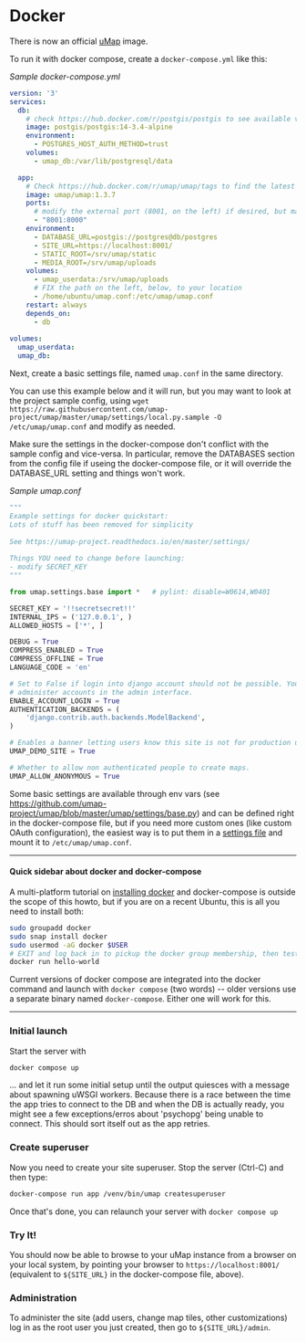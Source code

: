 # Docker

There is now an official [uMap](https://hub.docker.com/r/umap/umap) image.

To run it with docker compose, create a `docker-compose.yml` like this:

_Sample docker-compose.yml_ 
```yaml
version: '3'
services:
  db:
    # check https://hub.docker.com/r/postgis/postgis to see available versions
    image: postgis/postgis:14-3.4-alpine
    environment:
      - POSTGRES_HOST_AUTH_METHOD=trust
    volumes:
      - umap_db:/var/lib/postgresql/data

  app:
    # Check https://hub.docker.com/r/umap/umap/tags to find the latest version
    image: umap/umap:1.3.7
    ports:
      # modify the external port (8001, on the left) if desired, but make sure it matches SITE_URL, below
      - "8001:8000"
    environment:
      - DATABASE_URL=postgis://postgres@db/postgres
      - SITE_URL=https://localhost:8001/
      - STATIC_ROOT=/srv/umap/static
      - MEDIA_ROOT=/srv/umap/uploads
    volumes:
      - umap_userdata:/srv/umap/uploads
      # FIX the path on the left, below, to your location 
      - /home/ubuntu/umap.conf:/etc/umap/umap.conf
    restart: always
    depends_on:
      - db
    
volumes:
  umap_userdata:
  umap_db:

```

Next, create a basic settings file, named `umap.conf` in the same directory. 

You can use this example below and it will run, but you may want to look at the project sample config, using `wget https://raw.githubusercontent.com/umap-project/umap/master/umap/settings/local.py.sample -O /etc/umap/umap.conf` and modify as needed. 

Make sure the settings in the docker-compose don't conflict with the sample config and vice-versa. In particular, remove the DATABASES section from the config file if useing the docker-compose file, or it will override the DATABASE_URL setting and things won't work. 

_Sample umap.conf_ 
```python 
"""                                                                                                                                                                                      
Example settings for docker quickstart: 
Lots of stuff has been removed for simplicity                                                                                                                                     
                                                                                                                                                                                         
See https://umap-project.readthedocs.io/en/master/settings/                                                                                                                              
                                                                                                                                                                                         
Things YOU need to change before launching:                                                                                                                                              
- modify SECRET_KEY                                                                                                                                                                      
"""

from umap.settings.base import *   # pylint: disable=W0614,W0401                                                                                                                         

SECRET_KEY = '!!secretsecret!!'
INTERNAL_IPS = ('127.0.0.1', )
ALLOWED_HOSTS = ['*', ]

DEBUG = True
COMPRESS_ENABLED = True
COMPRESS_OFFLINE = True
LANGUAGE_CODE = 'en'

# Set to False if login into django account should not be possible. You can                                                                                                              
# administer accounts in the admin interface.                                                                                                                                            
ENABLE_ACCOUNT_LOGIN = True
AUTHENTICATION_BACKENDS = (
    'django.contrib.auth.backends.ModelBackend',
)

# Enables a banner letting users know this site is not for production use                                                                                                                
UMAP_DEMO_SITE = True

# Whether to allow non authenticated people to create maps.                                                                                                                              
UMAP_ALLOW_ANONYMOUS = True
```

Some basic settings are available through env vars (see https://github.com/umap-project/umap/blob/master/umap/settings/base.py) and can be defined right in the docker-compose file,
but if you need more custom ones (like custom OAuth configuration), the easiest
way is to put them in a [settings file](settings.md) and mount it to `/etc/umap/umap.conf`.

---

#### Quick sidebar about docker and docker-compose
A multi-platform tutorial on [installing docker](https://docs.docker.com/get-docker/) and docker-compose is outside the scope of this howto, but if you are on a recent Ubuntu, this is all you need to install both:

```bash
sudo groupadd docker 
sudo snap install docker
sudo usermod -aG docker $USER
# EXIT and log back in to pickup the docker group membership, then test with
docker run hello-world
```

Current versions of docker compose are integrated into the docker command and launch with `docker compose` (two words) -- older versions use a separate binary named `docker-compose`. Either one will work for this. 

---

### Initial launch

Start the server with 
```bash
docker compose up
```
... and let it run some initial setup until the output quiesces with a message about spawning uWSGI workers. Because there is a race between the time the app tries to connect to the DB and when the DB is actually ready, you might see a few exceptions/erros about 'psychopg' being unable to connect. This should sort itself out as the app retries. 

### Create superuser

Now you need to create your site superuser. Stop the server (Ctrl-C) and then type:
```bash
docker-compose run app /venv/bin/umap createsuperuser
```

Once that's done, you can relaunch your server with `docker compose up`

### Try It!

You should now be able to browse to your uMap instance from a browser on your local system, by pointing your browser to `https://localhost:8001/` (equivalent to `${SITE_URL}` in the docker-compose file, above).

### Administration

To administer the site (add users, change map tiles, other customizations) log in as the root user you just created, then go to `${SITE_URL}/admin`.


